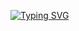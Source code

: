 [![Typing SVG](https://readme-typing-svg.demolab.com/Hello+Saksham+Kakkar+this+sideFirst+line+of+text;Second+line+of+text)](https://git.io/typing-svg)
